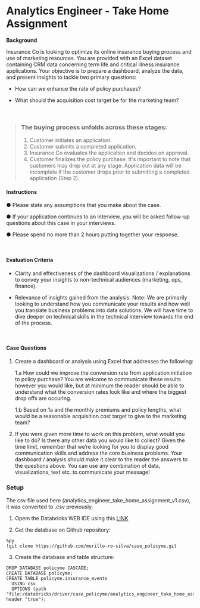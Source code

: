 # Analytics Engineer - Take Home Assignment

**Background**

Insurance Co is looking to optimize its online insurance buying process and use of marketing resources. You are provided with an Excel dataset containing CRM data concerning term life and critical illness insurance applications. Your objective is to prepare a dashboard, analyze the data, and present insights to tackle two primary questions:

* How can we enhance the rate of policy purchases?

* What should the acquisition cost target be for the marketing team?

<br>

> ### The buying process unfolds across these stages:
>
> 1. Customer initiates an application.
> 2. Customer submits a completed application.
> 3. Insurance Co evaluates the application and decides on approval.
> 4. Customer finalizes the policy purchase.
It's important to note that customers may drop out at any stage. Application data will be incomplete if the customer drops prior to submitting a completed application (Step 2).

#### Instructions

● Please state any assumptions that you make about the case.

● If your application continues to an interview, you will be asked follow-up questions about
this case in your interviews.

● Please spend no more than 2 hours putting together your response.

<br>

#### Evaluation Criteria

* Clarity and effectiveness of the dashboard visualizations / explanations to convey your insights to non-technical audiences (marketing, ops, finance).

* Relevance of insights gained from the analysis.
Note: We are primarily looking to understand how you communicate your results and how well you translate business problems into data solutions. We will have time to dive deeper on technical skills in the technical interview towards the end of the process.

<br>

#### Case Questions

1. Create a dashboard or analysis using Excel that addresses the following:

    1.a How could we improve the conversion rate from application initiation to policy
    purchase? You are welcome to communicate these results however you would like, but at minimum the reader should be able to understand what the conversion rates look like and where the biggest drop offs are occuring.

    1.b Based on 1a and the monthly premiums and policy lengths, what would be a reasonable acquisition cost target to give to the marketing team?

2. If you were given more time to work on this problem, what would you like to do? Is there any other data you would like to collect?
Given the time limit, remember that we’re looking for you to display good communication skills and address the core business problems. Your dashboard / analysis should make it clear to the reader the answers to the questions above. You can use any combination of data, visualizations, text etc. to communicate your message!


### Setup 

The csv file used here (analytics_engineer_take_home_assignment_v1.csv), it was converted to .csv previously.

1. Opem the Databricks WEB IDE using this [LINK](https://databricks-prod-cloudfront.cloud.databricks.com/public/4027ec902e239c93eaaa8714f173bcfc/938604926274821/300697287821923/1676615757215603/latest.html)


2. Get the database on Github repository:
```
%py
!git clone https://github.com/murillo-ro-silva/case_policyme.git
```

3. Create the database and table structure:
```
DROP DATABASE policyme CASCADE;
CREATE DATABASE policyme;
CREATE TABLE policyme.insurance_events
  USING csv
  OPTIONS (path "file:/databricks/driver/case_policyme/analytics_engineer_take_home_assignment_v1.csv", header "true");
```

